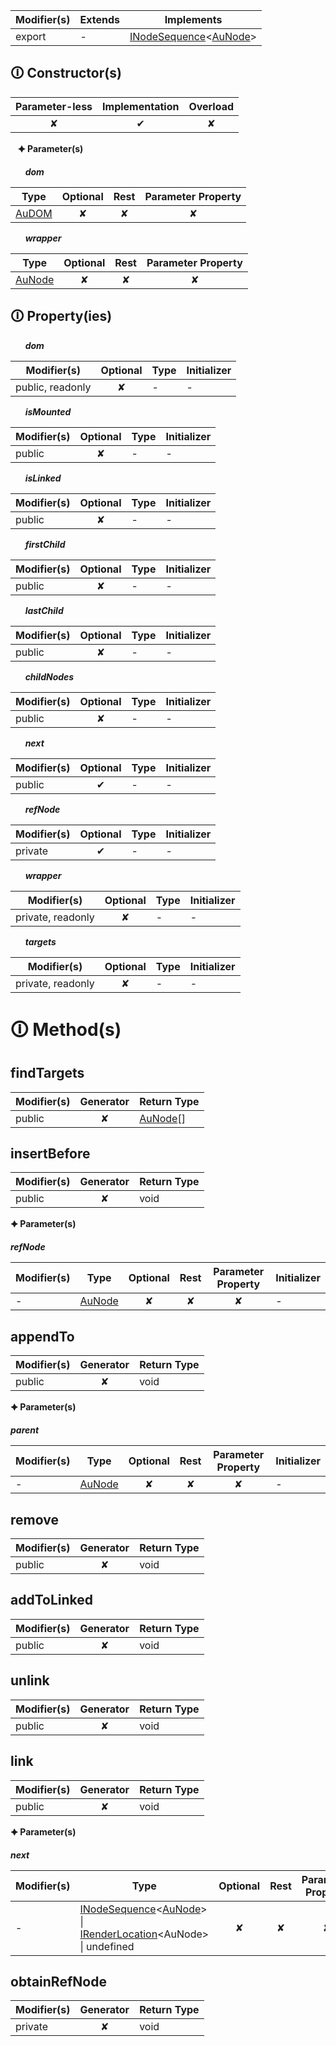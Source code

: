 | Modifier(s)                            | Extends                      | Implements                                    |
|----------------------------------------|------------------------------|-----------------------------------------------|
| export | - | [INodeSequence](https://hamedfathi.gitbook.io/aurelia-2-doc-api/runtime/interface/dom/inodesequence)&lt;[AuNode](https://hamedfathi.gitbook.io/aurelia-2-doc-api/testing/class/au-dom/aunode)&gt; |

## &#128712; Constructor(s)

| Parameter-less                         | Implementation                          | Overload                          |
|:--------------------------------------:|:---------------------------------------:|:---------------------------------:|
| ✘ | ✔ | ✘ |

&nbsp;&nbsp; **&#128966; Parameter(s)**

&nbsp;&nbsp;&nbsp;&nbsp;&nbsp; _**dom**_

| Type                        | Optional                           | Rest                          | Parameter Property                          |
|-----------------------------|:----------------------------------:|:-----------------------------:|:-------------------------------------------:|
| [AuDOM](https://hamedfathi.gitbook.io/aurelia-2-doc-api/testing/class/au-dom/audom) | ✘  | ✘ | ✘ |

&nbsp;&nbsp;&nbsp;&nbsp;&nbsp; _**wrapper**_

| Type                        | Optional                           | Rest                          | Parameter Property                          |
|-----------------------------|:----------------------------------:|:-----------------------------:|:-------------------------------------------:|
| [AuNode](https://hamedfathi.gitbook.io/aurelia-2-doc-api/testing/class/au-dom/aunode) | ✘  | ✘ | ✘ |

## &#128712; Property(ies)

&nbsp;&nbsp;&nbsp;&nbsp;&nbsp; _**dom**_

| Modifier(s)                               | Optional                           | Type                        | Initializer                       |
|-------------------------------------------|:----------------------------------:|-----------------------------|-----------------------------------|
| public, readonly | ✘ | - | - |

&nbsp;&nbsp;&nbsp;&nbsp;&nbsp; _**isMounted**_

| Modifier(s)                               | Optional                           | Type                        | Initializer                       |
|-------------------------------------------|:----------------------------------:|-----------------------------|-----------------------------------|
| public | ✘ | - | - |

&nbsp;&nbsp;&nbsp;&nbsp;&nbsp; _**isLinked**_

| Modifier(s)                               | Optional                           | Type                        | Initializer                       |
|-------------------------------------------|:----------------------------------:|-----------------------------|-----------------------------------|
| public | ✘ | - | - |

&nbsp;&nbsp;&nbsp;&nbsp;&nbsp; _**firstChild**_

| Modifier(s)                               | Optional                           | Type                        | Initializer                       |
|-------------------------------------------|:----------------------------------:|-----------------------------|-----------------------------------|
| public | ✘ | - | - |

&nbsp;&nbsp;&nbsp;&nbsp;&nbsp; _**lastChild**_

| Modifier(s)                               | Optional                           | Type                        | Initializer                       |
|-------------------------------------------|:----------------------------------:|-----------------------------|-----------------------------------|
| public | ✘ | - | - |

&nbsp;&nbsp;&nbsp;&nbsp;&nbsp; _**childNodes**_

| Modifier(s)                               | Optional                           | Type                        | Initializer                       |
|-------------------------------------------|:----------------------------------:|-----------------------------|-----------------------------------|
| public | ✘ | - | - |

&nbsp;&nbsp;&nbsp;&nbsp;&nbsp; _**next**_

| Modifier(s)                               | Optional                           | Type                        | Initializer                       |
|-------------------------------------------|:----------------------------------:|-----------------------------|-----------------------------------|
| public | ✔ | - | - |

&nbsp;&nbsp;&nbsp;&nbsp;&nbsp; _**refNode**_

| Modifier(s)                               | Optional                           | Type                        | Initializer                       |
|-------------------------------------------|:----------------------------------:|-----------------------------|-----------------------------------|
| private | ✔ | - | - |

&nbsp;&nbsp;&nbsp;&nbsp;&nbsp; _**wrapper**_

| Modifier(s)                               | Optional                           | Type                        | Initializer                       |
|-------------------------------------------|:----------------------------------:|-----------------------------|-----------------------------------|
| private, readonly | ✘ | - | - |

&nbsp;&nbsp;&nbsp;&nbsp;&nbsp; _**targets**_

| Modifier(s)                               | Optional                           | Type                        | Initializer                       |
|-------------------------------------------|:----------------------------------:|-----------------------------|-----------------------------------|
| private, readonly | ✘ | - | - |

# &#128712; Method(s)

## findTargets

| Modifier(s)                              | Generator                          | Return Type                       |
|------------------------------------------|:----------------------------------:|-----------------------------------|
| public | ✘ | [AuNode](https://hamedfathi.gitbook.io/aurelia-2-doc-api/testing/class/au-dom/aunode)[] |

## insertBefore

| Modifier(s)                              | Generator                          | Return Type                       |
|------------------------------------------|:----------------------------------:|-----------------------------------|
| public | ✘ | void |

**&#128966; Parameter(s)**

_**refNode**_

| Modifier(s)                              | Type                        | Optional                           | Rest                          | Parameter Property                          | Initializer                       |
|------------------------------------------|-----------------------------|:----------------------------------:|:-----------------------------:|:-------------------------------------------:|-----------------------------------|
| - | [AuNode](https://hamedfathi.gitbook.io/aurelia-2-doc-api/testing/class/au-dom/aunode) | ✘  | ✘ | ✘ | - |

## appendTo

| Modifier(s)                              | Generator                          | Return Type                       |
|------------------------------------------|:----------------------------------:|-----------------------------------|
| public | ✘ | void |

**&#128966; Parameter(s)**

_**parent**_

| Modifier(s)                              | Type                        | Optional                           | Rest                          | Parameter Property                          | Initializer                       |
|------------------------------------------|-----------------------------|:----------------------------------:|:-----------------------------:|:-------------------------------------------:|-----------------------------------|
| - | [AuNode](https://hamedfathi.gitbook.io/aurelia-2-doc-api/testing/class/au-dom/aunode) | ✘  | ✘ | ✘ | - |

## remove

| Modifier(s)                              | Generator                          | Return Type                       |
|------------------------------------------|:----------------------------------:|-----------------------------------|
| public | ✘ | void |

## addToLinked

| Modifier(s)                              | Generator                          | Return Type                       |
|------------------------------------------|:----------------------------------:|-----------------------------------|
| public | ✘ | void |

## unlink

| Modifier(s)                              | Generator                          | Return Type                       |
|------------------------------------------|:----------------------------------:|-----------------------------------|
| public | ✘ | void |

## link

| Modifier(s)                              | Generator                          | Return Type                       |
|------------------------------------------|:----------------------------------:|-----------------------------------|
| public | ✘ | void |

**&#128966; Parameter(s)**

_**next**_

| Modifier(s)                              | Type                        | Optional                           | Rest                          | Parameter Property                          | Initializer                       |
|------------------------------------------|-----------------------------|:----------------------------------:|:-----------------------------:|:-------------------------------------------:|-----------------------------------|
| - | [INodeSequence](https://hamedfathi.gitbook.io/aurelia-2-doc-api/runtime/interface/dom/inodesequence)&lt;[AuNode](https://hamedfathi.gitbook.io/aurelia-2-doc-api/testing/class/au-dom/aunode)&gt; &#124; [IRenderLocation](https://hamedfathi.gitbook.io/aurelia-2-doc-api/runtime/variable/dom/irenderlocation)&lt;AuNode&gt; &#124; undefined | ✘  | ✘ | ✘ | - |

## obtainRefNode

| Modifier(s)                              | Generator                          | Return Type                       |
|------------------------------------------|:----------------------------------:|-----------------------------------|
| private | ✘ | void |
